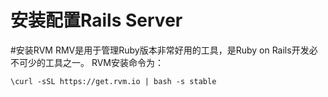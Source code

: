 安装配置Rails Server
===================

#安装RVM
RMV是用于管理Ruby版本非常好用的工具，是Ruby on Rails开发必不可少的工具之一。
RVM安装命令为：

	\curl -sSL https://get.rvm.io | bash -s stable




